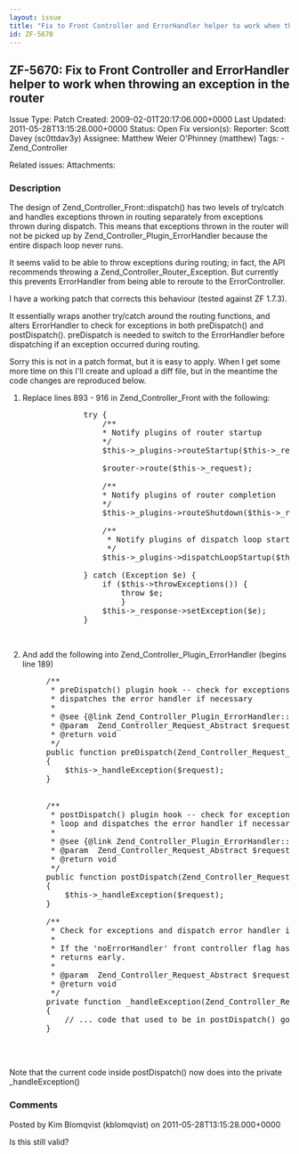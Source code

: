 ```yaml
---
layout: issue
title: "Fix to Front Controller and ErrorHandler helper to work when throwing an exception in the router"
id: ZF-5670
---
```


ZF-5670: Fix to Front Controller and ErrorHandler helper to work when throwing an exception in the router
---------------------------------------------------------------------------------------------------------

 Issue Type: Patch Created: 2009-02-01T20:17:06.000+0000 Last Updated: 2011-05-28T13:15:28.000+0000 Status: Open Fix version(s): 
 Reporter:  Scott Davey (sc0ttdav3y)  Assignee:  Matthew Weier O'Phinney (matthew)  Tags: - Zend\_Controller
 
 Related issues: 
 Attachments: 
### Description

The design of Zend\_Controller\_Front::dispatch() has two levels of try/catch and handles exceptions thrown in routing separately from exceptions thrown during dispatch. This means that exceptions thrown in the router will not be picked up by Zend\_Controller\_Plugin\_ErrorHandler because the entire dispach loop never runs.

It seems valid to be able to throw exceptions during routing; in fact, the API recommends throwing a Zend\_Controller\_Router\_Exception. But currently this prevents ErrorHandler from being able to reroute to the ErrorController.

I have a working patch that corrects this behaviour (tested against ZF 1.7.3).

It essentially wraps another try/catch around the routing functions, and alters ErrorHandler to check for exceptions in both preDispatch() and postDispatch(). preDispatch is needed to switch to the ErrorHandler before dispatching if an exception occurred during routing.

Sorry this is not in a patch format, but it is easy to apply. When I get some more time on this I'll create and upload a diff file, but in the meantime the code changes are reproduced below.

1. Replace lines 893 - 916 in Zend\_Controller\_Front with the following:
 

    <pre class="highlight">
                try {
                    /**
                    * Notify plugins of router startup
                    */
                    $this->_plugins->routeStartup($this->_request);
    
                    $router->route($this->_request);
    
                    /**
                    * Notify plugins of router completion
                    */
                    $this->_plugins->routeShutdown($this->_request);
    
                    /**
                     * Notify plugins of dispatch loop startup
                     */
                    $this->_plugins->dispatchLoopStartup($this->_request);
    
                } catch (Exception $e) {
                    if ($this->throwExceptions()) {
                        throw $e;
                        }
                    $this->_response->setException($e);
                }


1. And add the following into Zend\_Controller\_Plugin\_ErrorHandler (begins line 189)
 

    <pre class="highlight">
        /**
         * preDispatch() plugin hook -- check for exceptions during routing and
         * dispatches the error handler if necessary
         *
         * @see {@link Zend_Controller_Plugin_ErrorHandler::_handleException}
         * @param  Zend_Controller_Request_Abstract $request
         * @return void
         */
        public function preDispatch(Zend_Controller_Request_Abstract $request)
        {
            $this->_handleException($request);
        }
    
    
        /**
         * postDispatch() plugin hook -- check for exceptions during the dispatch
         * loop and dispatches the error handler if necessary
         *
         * @see {@link Zend_Controller_Plugin_ErrorHandler::_handleException}
         * @param  Zend_Controller_Request_Abstract $request
         * @return void
         */
        public function postDispatch(Zend_Controller_Request_Abstract $request)
        {
            $this->_handleException($request);
        }
    
        /**
         * Check for exceptions and dispatch error handler if necessary
         *
         * If the 'noErrorHandler' front controller flag has been set,
         * returns early.
         *
         * @param  Zend_Controller_Request_Abstract $request
         * @return void
         */
        private function _handleException(Zend_Controller_Request_Abstract $request)
        {
            // ... code that used to be in postDispatch() goes in here verbatim
        }
    


Note that the current code inside postDispatch() now does into the private \_handleException()

 

 

### Comments

Posted by Kim Blomqvist (kblomqvist) on 2011-05-28T13:15:28.000+0000

Is this still valid?

 

 